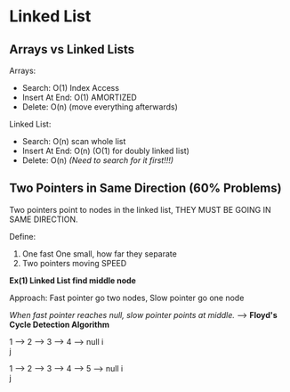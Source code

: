 # Linked List

## Arrays vs Linked Lists

Arrays: <br>
* Search: O(1) Index Access <br>
* Insert At End: O(1) AMORTIZED <br>
* Delete: O(n) (move everything afterwards) <br>

Linked List: <br> 
* Search: O(n) scan whole list <br>
* Insert At End: O(n) (O(1) for doubly linked list) <br>
* Delete: O(n) *(Need to search for it first!!!)* <br>

## Two Pointers in Same Direction (60% Problems)

Two pointers point to nodes in the linked list, THEY MUST BE GOING IN SAME DIRECTION. <br>

Define: <br>
1. One fast One small, how far they separate <br>
2. Two pointers moving SPEED <br>

**Ex(1) Linked List find middle node**

Approach: Fast pointer go two nodes, Slow pointer go one node

  *When fast pointer reaches null, slow pointer points at middle.* --> **Floyd's Cycle Detection Algorithm**

1 --> 2 --> 3 --> 4 --> null
            i <br>
                         j <br>

1 --> 2 --> 3 --> 4 --> 5 --> null
            i <br>
                               j <br>








